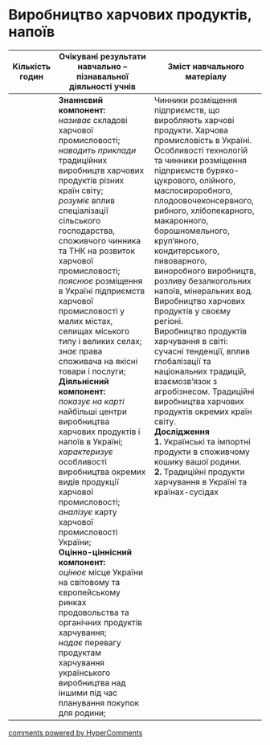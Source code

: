 <div id="hypercomments_widget" class="js-hypercomments-widget invisible"></div>

# Виробництво харчових продуктів, напоїв

<table>
  <tr>
    <td width="10%" align="center"><b>Кількість годин</b></td>  
    <td width="45%" align="center"><b>Очікувані  результати  навчально – пізнавальної  діяльності  учнів</b></td>
    <td width="45%" align="center"><b>Зміст навчального матеріалу</b></td>
  </tr>
<tbody>
  <tr>
<td width="10%" style="vertical-align:top !important;"></td>
    <td width="45%" style="vertical-align:top !important;">
    <b>Знаннєвий компонент:</b><br>
    <i>називає</i> складові харчової промисловості;<br>
    <i>наводить приклади</i> традиційних виробництв харчових продуктів різних країн світу;    <br>
    <i>розуміє</i> вплив спеціалізації сільського господарства, споживчого чинника та ТНК на розвиток харчової промисловості;<br>
    <i>пояснює</i> розміщення в Україні підприємств харчової промисловості у малих містах, селищах міського типу і великих селах;<br>
    <i>знає</i> права споживача на якісні товари і послуги;<br>
    <b>Діяльнісний компонент:</b><br>
    <i>показує на карті</i> найбільші центри виробництва харчових продуктів і напоїв в Україні;<br>
    <i>характеризує</i> особливості виробництва окремих видів продукції харчової промисловості;<br>
    <i>аналізує</i> карту харчової промисловості України;<br>
    <b>Оцінно-ціннісний компонент:</b><br>
    <i>оцінює</i> місце України на світовому та європейському ринках продовольства та органічних продуктів харчування;<br>
    <i>надає</i> перевагу продуктам  харчування українського виробництва над іншими під час планування покупок для родини;
    </td>
    <td width="45%" style="vertical-align:top !important;">
    Чинники розміщення підприємств, що виробляють харчові продукти. Харчова промисловість в Україні. Особливості технологій та чинники розміщення підприємств буряко-цукрового, олійного, маслосироробного, плодоовочеконсервного, рибного, хлібопекарного, макаронного, борошномельного, круп’яного, кондитерського, пивоварного, виноробного виробництв, розливу безалкогольних напоїв, мінеральних вод.  Виробництво харчових продуктів у своєму регіоні.<br>
    Виробництво продуктів харчування в світі: сучасні тенденції, вплив глобалізації та національних традицій, взаємозв’язок з агробізнесом. Традиційні виробництва харчових продуктів окремих країн світу.<br>
    <b>Дослідження</b> <br>
    <b>1.</b> Українські та імпортні продукти в споживчому кошику вашої родини.<br>
    <b>2.</b> Традиційні продукти харчування в Україні та країнах-сусідах
    </td>
  </tr>
</tbody>
</table>

<div class="js-hypercomments-container">
<a href="http://hypercomments.com" class="hc-link" title="comments widget">comments powered by HyperComments</a>
</div>